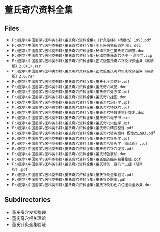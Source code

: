 # 董氏奇穴资料全集

## Files

- `F:/医学\中国医学\医科类书籍\董氏奇穴资料全集\《针灸经纬》（杨维杰）1993.pdf`
- `F:/医学\中国医学\医科类书籍\董氏奇穴资料全集\小儿疾病董氏奇穴治疗.doc`
- `F:/医学\中国医学\医科类书籍\董氏奇穴资料全集\杨维杰先生董氏奇穴问答.doc`
- `F:/医学\中国医学\医科类书籍\董氏奇穴资料全集\杨维杰董氏奇穴讲座--治疗学.zip`
- `F:/医学\中国医学\医科类书籍\董氏奇穴资料全集\正式版董氏奇穴针灸视频全集（高清版）2.0(1).rar`
- `F:/医学\中国医学\医科类书籍\董氏奇穴资料全集\正式版董氏奇穴针灸视频全集（高清版）2.0.rar`
- `F:/医学\中国医学\医科类书籍\董氏奇穴资料全集\董氏七十二绝针.pdf`
- `F:/医学\中国医学\医科类书籍\董氏奇穴资料全集\董氏奇穴减肥.doc`
- `F:/医学\中国医学\医科类书籍\董氏奇穴资料全集\董氏奇穴处方学.pdf`
- `F:/医学\中国医学\医科类书籍\董氏奇穴资料全集\董氏奇穴挂图.doc`
- `F:/医学\中国医学\医科类书籍\董氏奇穴资料全集\董氏奇穴治疗学.ppt`
- `F:/医学\中国医学\医科类书籍\董氏奇穴资料全集\董氏奇穴特效穴.pdf`
- `F:/医学\中国医学\医科类书籍\董氏奇穴资料全集\董氏奇穴特效美容针拨术.doc`
- `F:/医学\中国医学\医科类书籍\董氏奇穴资料全集\董氏奇穴电子书.exe`
- `F:/医学\中国医学\医科类书籍\董氏奇穴资料全集\董氏奇穴穴位学.ppt`
- `F:/医学\中国医学\医科类书籍\董氏奇穴资料全集\董氏奇穴精要整理.pdf`
- `F:/医学\中国医学\医科类书籍\董氏奇穴资料全集\董氏奇穴针灸发挥 杨维杰1993.pdf`
- `F:/医学\中国医学\医科类书籍\董氏奇穴资料全集\董氏奇穴针灸学.pdf`
- `F:/医学\中国医学\医科类书籍\董氏奇穴资料全集\董氏奇穴针灸学（杨维杰）.pdf`
- `F:/医学\中国医学\医科类书籍\董氏奇穴资料全集\董氏奇穴针穴发挥.pdf`
- `F:/医学\中国医学\医科类书籍\董氏奇穴资料全集\董氏特色掌诊.doc`
- `F:/医学\中国医学\医科类书籍\董氏奇穴资料全集\董氏鍼灸臨床精要秘錄.pdf`
- `F:/医学\中国医学\医科类书籍\董氏奇穴资料全集\董氏针灸一百八十二症（胡丙权）.pdf`
- `F:/医学\中国医学\医科类书籍\董氏奇穴资料全集\董氏针灸全集验证.pdf`
- `F:/医学\中国医学\医科类书籍\董氏奇穴资料全集\董氏针灸医案.pdf`
- `F:/医学\中国医学\医科类书籍\董氏奇穴资料全集\董氏针灸彩色穴位图最全收集.doc`

## Subdirectories

- 董氏奇穴发挥整理
- 董氏奇穴相关理论
- 董氏针灸全集验证

